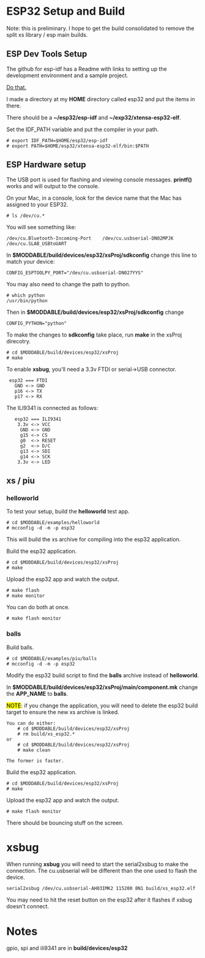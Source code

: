 # ESP32 Setup and Build

Note: this is preliminary. I hope to get the build consolidated to remove the split xs library / esp main builds.

## ESP Dev Tools Setup

The github for esp-idf has a Readme with links to setting up the development environment and a sample project.

[Do that.](https://github.com/espressif/esp-idf)

I made a directory at my **HOME** directory called esp32 and put the items in there.

There should be a **~/esp32/esp-idf** and **~/exp32/xtensa-esp32-elf**.

Set the IDF_PATH variable and put the compiler in your path.

	# export IDF_PATH=$HOME/esp32/esp-idf
	# export PATH=$HOME/esp32/xtensa-esp32-elf/bin:$PATH
	

## ESP Hardware setup

The USB port is used for flashing and viewing console messages. **printf()** works and will output to the console.

On your Mac, in a console, look for the device name that the Mac has assigned to your ESP32.

	# ls /dev/cu.*
	
You will see something like:

	/dev/cu.Bluetooth-Incoming-Port    /dev/cu.usbserial-DN02MPJK
	/dev/cu.SLAB_USBtoUART

In **$MODDABLE/build/devices/esp32/xsProj/sdkconfig** change this line to match your device:

	CONFIG_ESPTOOLPY_PORT="/dev/cu.usbserial-DN027YYS"

You may also need to change the path to python.

	# which python
	/usr/bin/python

Then in **$MODDABLE/build/devices/esp32/xsProj/sdkconfig** change

	CONFIG_PYTHON="python"
	
To make the changes to **sdkconfig** take place, run **make** in the xsProj direcotry.

	# cd $MODDABLE/build/devices/esp32/xsProj
	# make
	

To enable **xsbug**, you'll need a 3.3v FTDI or serial->USB connector.

	 esp32 === FTDI
	   GND <-> GND
	   p16 <-> TX
	   p17 <-> RX

The ILI9341 is connected as follows:

	   esp32 === ILI9341
		3.3v <-> VCC
		 GND <-> GND
		 g15 <-> CS
		 g0  <-> RESET
		 g2  <-> D/C
		 g13 <-> SDI
		 g14 <-> SCK
		3.3v <-> LED

## xs / piu

### helloworld

To test your setup, build the **helloworld** test app.

	# cd $MODDABLE/examples/helloworld
	# mcconfig -d -m -p esp32

This will build the xs archive for compiling into the esp32 application.

Build the esp32 application.

	# cd $MODDABLE/build/devices/esp32/xsProj
	# make

Upload the esp32 app and watch the output.

	# make flash
	# make monitor

You can do both at once.

	# make flash monitor

### balls

Build balls.

	# cd $MODDABLE/examples/piu/balls
	# mcconfig -d -m -p esp32

Modify the esp32 build script to find the **balls** archive instead of **helloworld**.

In **$MODDABLE/build/devices/esp32/xsProj/main/component.mk** change the **APP_NAME** to **balls**.

<mark>NOTE</mark>: if you change the application, you will need to delete the esp32 build target to ensure the new xs archive is linked.

	You can do either:
		# cd $MODDABLE/build/devices/esp32/xsProj
		# rm build/xs_esp32.*
	or
		# cd $MODDABLE/build/devices/esp32/xsProj
		# make clean
		
	The former is faster.

Build the esp32 application.

	# cd $MODDABLE/build/devices/esp32/xsProj
	# make

Upload the esp32 app and watch the output.

	# make flash monitor
	
There should be bouncing stuff on the screen.


# xsbug

When running **xsbug** you will need to start the serial2xsbug to make the connection. The cu.usbserial will be different than the one used to flash the device.

	serial2xsbug /dev/cu.usbserial-AH03IMK2 115200 8N1 build/xs_esp32.elf

You may need to hit the reset button on the esp32 after it flashes if xsbug doesn't connect.

# Notes

gpio, spi and ili9341 are in **build/devices/esp32**

	
